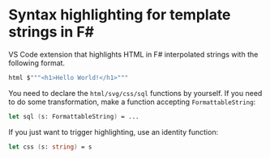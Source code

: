 # Syntax highlighting for template strings in F#

VS Code extension that highlights HTML in F# interpolated strings with the following format.

```fsharp
html $"""<h1>Hello World!</h1>"""
```

You need to declare the `html/svg/css/sql` functions by yourself. If you need to do some transformation, make a function accepting `FormattableString`:

```fsharp
let sql (s: FormattableString) = ...
```

If you just want to trigger highlighting, use an identity function:

```fsharp
let css (s: string) = s
```
